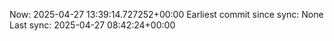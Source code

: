 Now: 2025-04-27 13:39:14.727252+00:00 Earliest commit since sync: None Last sync: 2025-04-27 08:42:24+00:00
